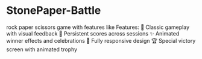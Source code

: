 # StonePaper-Battle
rock paper scissors game with features like Features:  🎯 Classic gameplay with visual feedback 💾 Persistent scores across sessions ✨ Animated winner effects and celebrations 📱 Fully responsive design 🏆 Special victory screen with animated trophy
